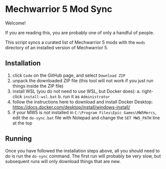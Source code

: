 Mechwarrior 5 Mod Sync
======================

Welcome!

If you are reading this, you are probably one of only a handful of people.

This script syncs a curated list of Mechwarrior 5 mods with the `mods` directory of an installed version of Mechwarrior 5.

Installation
------------

1. click `Code` on the GitHub page, and select `Download ZIP`
2. unpack the downloaded ZIP file (this tool will not work if you just run things inside the ZIP file)
3. install WSL (you do not need to _use_ WSL, but Docker does):
   a. right-click `install-wsl.bat`
   b. run it as `Administrator`
4. follow the instructions here to download and install Docker Desktop: https://docs.docker.com/desktop/install/windows-install/
5. if your MW5 is _not_ installed in `C:\Program Files\Epic Games\MW5Mercs`, edit the `do-sync.bat` file with Notepad and change the `SET MW5_PATH` line at the top

Running
-------

Once you have followed the installation steps above, all you should need to do is run the `do-sync` command.
The first run will probably be very slow, but subsequent runs will only download things that are new.
